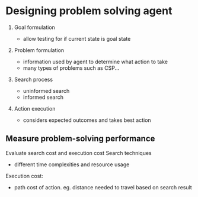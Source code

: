 # Designing problem solving agent

1. Goal formulation
    - allow testing for if current state is goal state

2. Problem formulation
    - information used by agent to determine what action to take
    - many types of problems such as CSP...

3. Search process
    - uninformed search
    - informed search

4. Action execution
    - considers expected outcomes and takes best action

## Measure problem-solving performance

Evaluate search cost and execution cost
Search techniques

- different time complexities and resource usage

Execution cost:

- path cost of action. eg. distance needed to travel based on search result